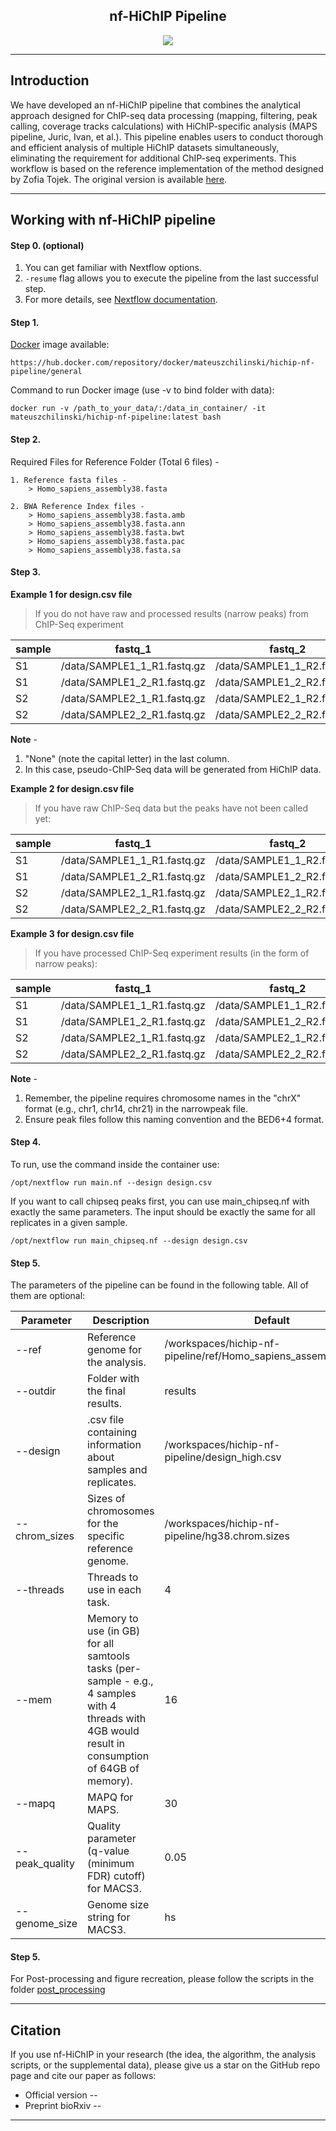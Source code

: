 <h2 align="center"> nf-HiChIP Pipeline </h2>

<p align="center">
<img align="center" src="https://github.com/SFGLab/nf-hichip/blob/main/nf_HiChIP_pipeline.png">
</p>

-------
## Introduction

We have developed an nf-HiChIP pipeline that combines the analytical approach designed for ChIP-seq data processing (mapping, filtering, peak calling, coverage tracks calculations) with HiChIP-specific analysis (MAPS pipeline, Juric, Ivan, et al.). This pipeline enables users to conduct thorough and efficient analysis of multiple HiChIP datasets simultaneously, eliminating the requirement for additional ChIP-seq experiments. This workflow is based on the reference implementation of the method designed by Zofia Tojek. The original version is available [here](https://github.com/Zojka/luigi_seq).


-------
## Working with nf-HiChIP pipeline

#### Step 0. (optional)
1) You can get familiar with Nextflow options.
2) ```-resume``` flag allows you to execute the pipeline from the last successful step. 
3) For more details, see [Nextflow documentation](https://www.nextflow.io/docs/latest/cache-and-resume.html).

#### Step 1.
[Docker](https://hub.docker.com/r/mateuszchilinski/hichip-nf-pipeline) image available:
```
https://hub.docker.com/repository/docker/mateuszchilinski/hichip-nf-pipeline/general
```
Command to run Docker image (use -v to bind folder with data):
```
docker run -v /path_to_your_data/:/data_in_container/ -it mateuszchilinski/hichip-nf-pipeline:latest bash
```
#### Step 2. 
Required Files for Reference Folder (Total 6 files) -
```
1. Reference fasta files -
    > Homo_sapiens_assembly38.fasta

2. BWA Reference Index files -
    > Homo_sapiens_assembly38.fasta.amb
    > Homo_sapiens_assembly38.fasta.ann
    > Homo_sapiens_assembly38.fasta.bwt
    > Homo_sapiens_assembly38.fasta.pac
    > Homo_sapiens_assembly38.fasta.sa
```
#### Step 3.

**Example 1 for design.csv file** 
> If you do not have raw and processed results (narrow peaks) from ChIP-Seq experiment

sample | fastq_1 |fastq_2 | replicate | chipseq
-- | ------ |------ | ------ | ------
S1 | /data/SAMPLE1_1_R1.fastq.gz | /data/SAMPLE1_1_R2.fastq.gz | 1 | None
S1 | /data/SAMPLE1_2_R1.fastq.gz | /data/SAMPLE1_2_R2.fastq.gz | 2 | None
S2 | /data/SAMPLE2_1_R1.fastq.gz | /data/SAMPLE2_1_R2.fastq.gz | 1 | None
S2 | /data/SAMPLE2_2_R1.fastq.gz | /data/SAMPLE2_2_R2.fastq.gz | 2 | None

**Note** - 
1) "None" (note the capital letter) in the last column.
2) In this case, pseudo-ChIP-Seq data will be generated from HiChIP data.

**Example 2 for design.csv file**
> If you have raw ChIP-Seq data but the peaks have not been called yet:

sample | fastq_1 |fastq_2 | input_1 | input_2 | replicate
-- | ------ |------ | ------ | ------ | --
S1 | /data/SAMPLE1_1_R1.fastq.gz | /data/SAMPLE1_1_R2.fastq.gz | /data/SAMPLE1_INPUT_R1.fastq.gz | /data/SAMPLE1_INPUT_R2.fastq.gz | 1
S1 | /data/SAMPLE1_2_R1.fastq.gz | /data/SAMPLE1_2_R2.fastq.gz | /data/SAMPLE1_INPUT_R1.fastq.gz | /data/SAMPLE1_INPUT_R2.fastq.gz | 2
S2 | /data/SAMPLE2_1_R1.fastq.gz | /data/SAMPLE2_1_R2.fastq.gz | /data/SAMPLE2_INPUT_R1.fastq.gz | /data/SAMPLE2_INPUT_R2.fastq.gz | 1
S2 | /data/SAMPLE2_2_R1.fastq.gz | /data/SAMPLE2_2_R2.fastq.gz | /data/SAMPLE2_INPUT_R1.fastq.gz | /data/SAMPLE2_INPUT_R2.fastq.gz | 2

**Example 3 for design.csv file**
> If you have processed ChIP-Seq experiment results (in the form of narrow peaks):

sample | fastq_1 |fastq_2 | replicate | chipseq
-- | ------ |------ | ------ | ------
S1 | /data/SAMPLE1_1_R1.fastq.gz | /data/SAMPLE1_1_R2.fastq.gz | 1 | /data/SAMPLE1.narrowPeak
S1 | /data/SAMPLE1_2_R1.fastq.gz | /data/SAMPLE1_2_R2.fastq.gz | 2 | /data/SAMPLE1.narrowPeak
S2 | /data/SAMPLE2_1_R1.fastq.gz | /data/SAMPLE2_1_R2.fastq.gz | 1 | /data/SAMPLE2.narrowPeak
S2 | /data/SAMPLE2_2_R1.fastq.gz | /data/SAMPLE2_2_R2.fastq.gz | 2 | /data/SAMPLE2.narrowPeak

**Note** -
1) Remember, the pipeline requires chromosome names in the "chrX" format (e.g., chr1, chr14, chr21) in the narrowpeak file.
2) Ensure peak files follow this naming convention and the BED6+4 format.


#### Step 4.
To run, use the command inside the container use: 
```
/opt/nextflow run main.nf --design design.csv
```

If you want to call chipseq peaks first, you can use main_chipseq.nf with exactly the same parameters. The input should be exactly the same for all replicates in a given sample.
```
/opt/nextflow run main_chipseq.nf --design design.csv
```

#### Step 5.
The parameters of the pipeline can be found in the following table. All of them are optional: 

Parameter | Description | Default |
-- | ------ |------ |
--ref | Reference genome for the analysis. | /workspaces/hichip-nf-pipeline/ref/Homo_sapiens_assembly38.fasta
--outdir | Folder with the final results. | results
--design | .csv file containing information about samples and replicates. | /workspaces/hichip-nf-pipeline/design_high.csv
--chrom_sizes | Sizes of chromosomes for the specific reference genome. | /workspaces/hichip-nf-pipeline/hg38.chrom.sizes
--threads | Threads to use in each task. | 4
--mem | Memory to use (in GB) for all samtools tasks (per-sample - e.g., 4 samples with 4 threads with 4GB would result in consumption of 64GB of memory). | 16
--mapq | MAPQ for MAPS. | 30
--peak_quality | Quality parameter (q-value (minimum FDR) cutoff) for MACS3. | 0.05
--genome_size | Genome size string for MACS3. | hs

#### Step 5.
For Post-processing and figure recreation, please follow the scripts in the folder [post_processing](https://github.com/SFGLab/nf-hichip/tree/main/post_processing)

-------
## Citation
If you use nf-HiChIP in your research (the idea, the algorithm, the analysis scripts, or the supplemental data), please give us a star on the GitHub repo page and cite our paper as follows:    

- Official version  --
- Preprint bioRxiv --
-------
